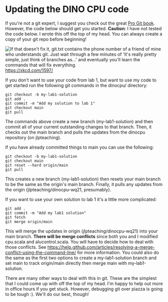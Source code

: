 # Updating the DINO CPU code

If you're not a git expert, I suggest you check out the great [Pro Git book](https://git-scm.com/book/en/v2).
However, the code below should get you started.
**Caution**: I have not tested the code below.
I wrote this off the top of my head.
You can always create a copy of your git repo before beginning!

![ If that doesn't fix it, git.txt contains the phone number of a friend of mine who understands git. Just wait through a few minutes of 'It's really pretty simple, just think of branches as...' and eventually you'll learn the commands that will fix everything.](https://imgs.xkcd.com/comics/git.png)
https://xkcd.com/1597/

If you don't want to use your code from lab 1, but want to use my code to get started run the following git commands in the dinocpu/ directory:

```
git checkout -b my-lab1-solution
git add .
git commit -m "Add my solution to lab 1"
git checkout main
git pull
```

The commands above create a new branch (my-lab1-solution) and then commit all of your current outstanding changes to that branch.
Then, it checks out the main branch and pulls the updates from the dinocpu repository (on jlpteaching).

If you have already committed things to main you can use the following:

```
git checkout -b my-lab1-solution
git checkout main
git reset --hard origin/main
git pull
```

This creates a new branch (my-lab1-solution) then resets your main branch to be the same as the origin's main branch.
Finally, it pulls any updates from the origin (jlpteaching/dinocpu-wq21, presumably).

If you want to use your own solution to lab 1 it's a little more complicated:

```
git add .
git commit -m "Add my lab1 solution"
git fetch
git merge origin/main
```

This will merge the updates in origin (jlpteaching/dinocpu-wq21) into your main branch.
**There will be merge conflicts** since both you and I modified cpu.scala and alucontrol.scala.
You will have to decide how to deal with those conflicts.
See https://help.github.com/articles/resolving-a-merge-conflict-using-the-command-line/ for more information.
You could also do the same as the first two options to create a my-lab1-solution branch and set main to track origin/main directly then merge main with my-lab1-solution.

There are many other ways to deal with this in git. These are the simplest that I could come up with off the top of my head. I'm happy to help out more in office hours if you get stuck. However, debugging git over piazza is going to be tough :). We'll do our best, though!
